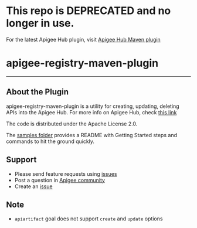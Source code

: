 # This repo is DEPRECATED and no longer in use. 

For the latest Apigee Hub plugin, visit [Apigee Hub Maven plugin](https://github.com/apigee/apigee-apihub-maven-plugin)





# apigee-registry-maven-plugin

----------------
About the Plugin
----------------

apigee-registry-maven-plugin is a utility for creating, updating, deleting APIs into the Apigee Hub. For more info on Apigee Hub, check [this link](https://cloud.google.com/apigee/docs/api-hub/what-is-api-hub)

The code is distributed under the Apache License 2.0.


The [samples folder](./samples) provides a README with Getting Started steps and commands to hit the ground quickly. 


## Support
* Please send feature requests using [issues](https://github.com/apigee/apigee-registry-maven-plugin/issues)
* Post a question in [Apigee community](https://community.apigee.com/index.html)
* Create an [issue](https://github.com/apigee/apigee-registry-maven-plugin/issues/new)

## Note
* `apiartifact` goal does not support `create` and `update` options
